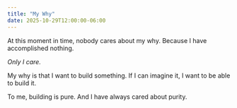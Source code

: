 ```yaml
---
title: "My Why"
date: 2025-10-29T12:00:00-06:00
---
```


At this moment in time, nobody cares about my why. Because I have accomplished nothing. 

*Only I care.* 

My why is that I want to build something. If I can imagine it, I want to be able to build it. 

To me, building is pure. And I have always cared about purity. 